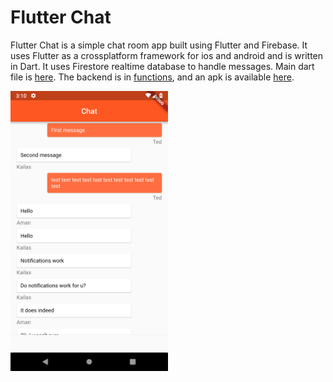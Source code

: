 # Flutter Chat

Flutter Chat is a simple chat room app built using Flutter and Firebase. It uses Flutter as a crossplatform framework for ios and android and is written in Dart. It uses Firestore realtime database to handle messages. Main dart file is [here](flutter_chat/lib/main.dart). The backend is in [functions](functions), and an apk is available [here](app-release.apk).

<img src="Screenshot_1551741054.png" width="50%"/>
